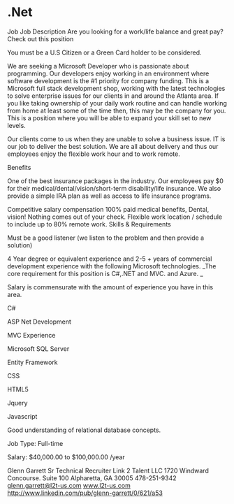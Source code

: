 # .Net
Job 
Job Description
Are you looking for a work/life balance and great pay? Check out this position

You must be a U.S Citizen or a Green Card holder to be considered.

We are seeking a Microsoft Developer who is passionate about programming. Our developers enjoy working in an environment where software development is the #1 priority for company funding. This is a Microsoft full stack development shop, working with the latest technologies to solve enterprise issues for our clients in and around the Atlanta area. If you like taking ownership of your daily work routine and can handle working from home at least some of the time then, this may be the company for you. This is a position where you will be able to expand your skill set to new levels.

Our clients come to us when they are unable to solve a business issue. IT is our job to deliver the best solution. We are all about delivery and thus our employees enjoy the flexible work hour and to work remote.

Benefits

One of the best insurance packages in the industry. Our employees pay $0 for their medical/dental/vision/short-term disability/life insurance. We also provide a simple IRA plan as well as access to life insurance programs.

Competitive salary compensation
100% paid medical benefits, Dental, vision! Nothing comes out of your check.
Flexible work location / schedule to include up to 80% remote work.
Skills & Requirements

Must be a good listener (we listen to the problem and then provide a solution)

4 Year degree or equivalent experience and 2-5 + years of commercial development experience with the following Microsoft technologies. _The core requirement for this position is C#,.NET and MVC. and Azure.
_

Salary is commensurate with the amount of experience you have in this area.

C#

ASP Net Development

MVC Experience

Microsoft SQL Server

Entity Framework

CSS

HTML5

Jquery

Javascript

Good understanding of relational database concepts.

Job Type: Full-time

Salary: $40,000.00 to $100,000.00 /year

Glenn Garrett
Sr Technical Recruiter
Link 2 Talent LLC
1720 Windward Concourse. Suite 100
Alpharetta, GA 30005
478-251-9342
glenn.garrett@l2t-us.com
www.l2t-us.com
http://www.linkedin.com/pub/glenn-garrett/0/621/a53

